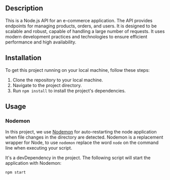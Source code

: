 ## Description

This is a Node.js API for an e-commerce application. The API provides endpoints for managing products, orders, and users. 
It is designed to be scalable and robust, capable of handling a large number of requests. 
It uses modern development practices and technologies to ensure efficient performance and high availability.
## Installation

To get this project running on your local machine, follow these steps:

1. Clone the repository to your local machine.
2. Navigate to the project directory.
3. Run `npm install` to install the project's dependencies.

## Usage

### Nodemon

In this project, we use [Nodemon](https://www.npmjs.com/package/nodemon) for auto-restarting the node application when file
changes in the directory are detected. Nodemon is a replacement wrapper for Node, to use `nodemon` 
replace the word `node` on the command line when executing your script.

It's a devDependency in the project. The following script will start the application with Nodemon:

```bash
npm start 
```


